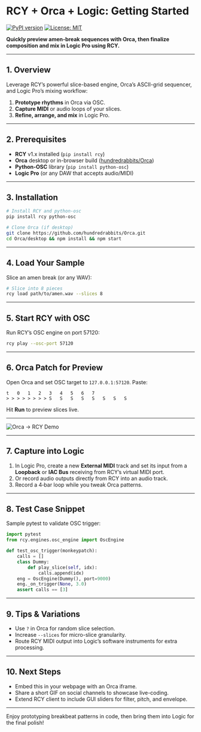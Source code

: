# RCY + Orca + Logic: Getting Started

[![PyPI version](https://img.shields.io/pypi/v/rcy)](https://pypi.org/project/rcy/) [![License: MIT](https://img.shields.io/badge/License-MIT-blue.svg)]()

**Quickly preview amen-break sequences with Orca, then finalize composition and mix in Logic Pro using RCY.**

---

## 1. Overview

Leverage RCY’s powerful slice-based engine, Orca’s ASCII-grid sequencer, and Logic Pro’s mixing workflow:

1. **Prototype rhythms** in Orca via OSC.  
2. **Capture MIDI** or audio loops of your slices.  
3. **Refine, arrange, and mix** in Logic Pro.

---

## 2. Prerequisites

- **RCY** v1.x installed (`pip install rcy`)  
- **Orca** desktop or in-browser build ([hundredrabbits/Orca](https://github.com/hundredrabbits/Orca))  
- **Python-OSC** library (`pip install python-osc`)  
- **Logic Pro** (or any DAW that accepts audio/MIDI)

---

## 3. Installation

```bash
# Install RCY and python-osc
pip install rcy python-osc

# Clone Orca (if desktop)
git clone https://github.com/hundredrabbits/Orca.git
cd Orca/desktop && npm install && npm start
```

---

## 4. Load Your Sample

Slice an amen break (or any WAV):

```bash
# Slice into 8 pieces
rcy load path/to/amen.wav --slices 8
```

---

## 5. Start RCY with OSC

Run RCY’s OSC engine on port 57120:

```bash
rcy play --osc-port 57120
```

---

## 6. Orca Patch for Preview

Open Orca and set OSC target to `127.0.0.1:57120`. Paste:

```
t   0   1   2   3   4   5   6   7
> > > > > > > > S   S   S   S   S   S   S   S
```

Hit **Run** to preview slices live.

---

![Orca → RCY Demo](path/to/demo.gif)

---

## 7. Capture into Logic

1. In Logic Pro, create a new **External MIDI** track and set its input from a **Loopback** or **IAC Bus** receiving from RCY’s virtual MIDI port.  
2. Or record audio outputs directly from RCY into an audio track.  
3. Record a 4‐bar loop while you tweak Orca patterns.

---

## 8. Test Case Snippet

Sample pytest to validate OSC trigger:

```python
import pytest
from rcy.engines.osc_engine import OscEngine

def test_osc_trigger(monkeypatch):
    calls = []
    class Dummy:
        def play_slice(self, idx):
            calls.append(idx)
    eng = OscEngine(Dummy(), port=9000)
    eng._on_trigger(None, 3.0)
    assert calls == [3]
```

---

## 9. Tips & Variations

- Use `?` in Orca for random slice selection.  
- Increase `--slices` for micro-slice granularity.  
- Route RCY MIDI output into Logic’s software instruments for extra processing.  

---

## 10. Next Steps

- Embed this in your webpage with an Orca iframe.  
- Share a short GIF on social channels to showcase live-coding.  
- Extend RCY client to include GUI sliders for filter, pitch, and envelope.

---

Enjoy prototyping breakbeat patterns in code, then bring them into Logic for the final polish!